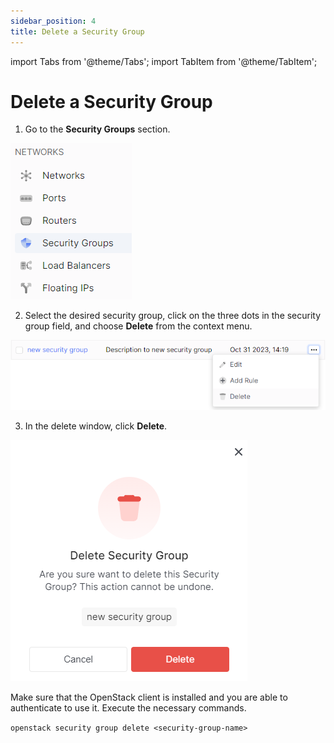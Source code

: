 ```yaml
---
sidebar_position: 4
title: Delete a Security Group
---
```


import Tabs from '@theme/Tabs';
import TabItem from '@theme/TabItem';

# Delete a Security Group

<Tabs>
<TabItem value="personal-area" label="Personal Area" default>

1. Go to the **Security Groups** section.

![](../../img/security-group/17.png)

2. Select the desired security group, click on the three dots in the security group field, and choose **Delete** from the context menu.

![](../../img/security-group/13.png)

3. In the delete window, click **Delete**.

![](../../img/security-group/14.png)

</TabItem>
<TabItem value="openstack" label="Openstack CLI">

Make sure that the OpenStack client is installed and you are able to authenticate to use it. Execute the necessary commands.
    
```openstack security group delete <security-group-name>```

</TabItem>
</Tabs>
